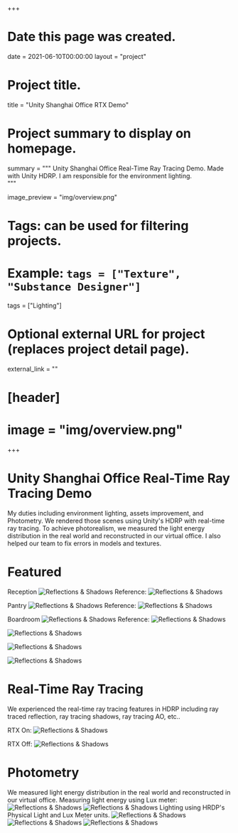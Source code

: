 +++
# Date this page was created.
date = 2021-06-10T00:00:00
layout = "project"

# Project title.
title = "Unity Shanghai Office RTX Demo"

# Project summary to display on homepage.
summary = """
Unity Shanghai Office Real-Time Ray Tracing Demo. Made with Unity HDRP.
I am responsible for the environment lighting.  
 """
 
image_preview = "img/overview.png"

# Tags: can be used for filtering projects.
# Example: `tags = ["Texture", "Substance Designer"]`
tags = ["Lighting"]

# Optional external URL for project (replaces project detail page).
external_link = ""

# [header]
# image = "img/overview.png"

+++

# Unity Shanghai Office Real-Time Ray Tracing Demo
My duties including environment lighting, assets improvement, and Photometry.
We rendered those scenes using Unity's HDRP with real-time ray tracing. To achieve photorealism, we measured the light energy distribution in the real world and reconstructed in our virtual office. I also helped our team to fix errors in models and textures. 

# Featured

Reception
![Reflections & Shadows](img/featured_01.png)
Reference:
![Reflections & Shadows](img/ref_01.jpeg)

Pantry
![Reflections & Shadows](img/featured_02.png)
Reference:
![Reflections & Shadows](img/ref_02.jpeg)

Boardroom
![Reflections & Shadows](img/featured_06.png)
Reference:
![Reflections & Shadows](img/ref_06.jpeg)

![Reflections & Shadows](img/featured_03.png)

![Reflections & Shadows](img/featured_04.png)

![Reflections & Shadows](img/featured_05.png)

# Real-Time Ray Tracing
We experienced the real-time ray tracing features in HDRP including ray traced reflection, ray tracing shadows, ray tracing AO, etc..

RTX On:
 ![Reflections & Shadows](img/RTX_On.png)
 
 RTX Off:
 ![Reflections & Shadows](img/RTX_Off.png)

# Photometry
We measured light energy distribution in the real world and reconstructed in our virtual office.
Measuring light energy using Lux meter:
 ![Reflections & Shadows](img/LuxMeter_01.jpeg)
 ![Reflections & Shadows](img/LuxMeter_02.jpeg)
 Lighting using  HRDP's Physical Light and Lux Meter units.
 ![Reflections & Shadows](img/Relight_01.png)
 ![Reflections & Shadows](img/Relight_02.png)
 ![Reflections & Shadows](img/Relight_03.png)


